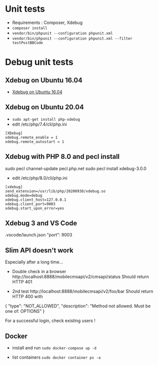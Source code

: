 # Unit tests
- Requirements : Composer, Xdebug
- `composer install`
- `vendor/bin/phpunit --configuration phpunit.xml`
- `vendor/bin/phpunit --configuration phpunit.xml --filter testPostBBCode`

# Debug unit tests
## Xdebug on Ubuntu 16.04 
- [Xdebug on Ubuntu 16.04](http://www.dieuwe.com/blog/xdebug-ubuntu-1604-php7)

## Xdebug on Ubuntu 20.04 
- `sudo apt-get install php-xdebug`
- edit /etc/php/7.4/cli/php.ini
```
[XDebug]
xdebug.remote_enable = 1
xdebug.remote_autostart = 1
```
## Xdebug with PHP 8.0 and pecl install
sudo pecl channel-update pecl.php.net
sudo pecl install xdebug-3.0.0 

- edit /etc/php/8.0/cli/php.ini
```
[xdebug]
zend_extension=/usr/lib/php/20200930/xdebug.so
xdebug.mode=debug
xdebug.client_host=127.0.0.1
xdebug.client_port=9003
xdebug.start_upon_error=yes
```

## Xdebug 3 and VS Code
.vscode/launch.json
"port": 9003

## Slim API doesn't work 
Especially after a long time...

- Double check in a browser
http://localhost:8888/mobilecmsapi/v2/cmsapi/status
Should return HTTP 401

- 2nd test
http://localhost:8888/mobilecmsapi/v2/foo/bar
Should return HTTP 400 with

{
    "type": "NOT_ALLOWED",
    "description": "Method not allowed. Must be one of: OPTIONS"
}

For a successful login, check existing users !


## Docker
- install and run
`sudo docker-compose up -d`

- list containers
`sudo docker container ps -a`